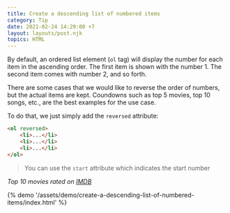 ```yaml
---
title: Create a descending list of numbered items
category: Tip
date: 2021-02-24 14:29:00 +7
layout: layouts/post.njk
topics: HTML
---
```


By default, an ordered list element (`ol` tag) will display the number for each item in the ascending order.
The first item is shown with the number 1. The second item comes with number 2, and so forth.

There are some cases that we would like to reverse the order of numbers, but the actual items are kept.
Coundowns such as top 5 movies, top 10 songs, etc., are the best examples for the use case.

To do that, we just simply add the `reversed` attribute:

```html
<ol reversed>
    <li>...</li>
    <li>...</li>
    <li>...</li>
</ol>
```

> You can use the `start` attribute which indicates the start number

_Top 10 movies rated on [IMDB](https://www.imdb.com/chart/top/)_

{% demo '/assets/demo/create-a-descending-list-of-numbered-items/index.html' %}
